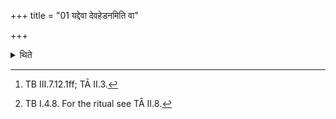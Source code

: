 +++
title = "01 यद्देवा देवहेडनमिति वा"

+++

<details><summary>थिते</summary>

1. Or having offered ten libaitons (of ghee) with yad devā devaheḍanam...[^1] (the Adhvaryu) should sprinkle water (on the sacrificer with the section (beginning with) pavamāaḥ suvarjanaḥ.[^2]   

[^1]: TB III.7.12.1ff; TĀ II.3.  

[^2]: TB I.4.8. For the ritual see TĀ II.8. 
</details>
